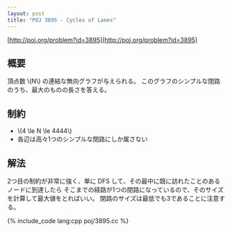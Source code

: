 ```yaml
---
layout: post
title: "POJ 3895 - Cycles of Lanes"
---
```

[http://poj.org/problem?id=3895](http://poj.org/problem?id=3895)

## 概要
頂点数 \\(N\\) の連結な無向グラフが与えられる。
このグラフのシンプルな閉路のうち、最大のものの長さを答える。

## 制約
- \\(4 \\le N \\le 4444\\)
- 各辺は高々1つのシンプルな閉路にしか属さない

## 解法
2つ目の制約が非常に強く、単に DFS して、その最中に既に訪れたことのあるノードに到達したら
そこまでの経路が1つの閉路になっているので、そのサイズを計算して最大値をとればいい。
閉路のサイズは最低でも3であることに注意する。

{% include_code lang:cpp poj/3895.cc %}
